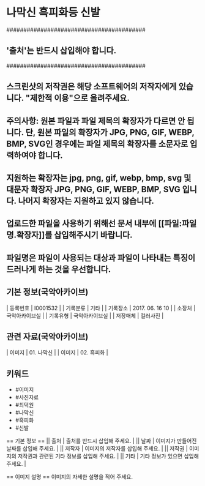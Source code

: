 
# 나막신 흑피화등 신발


#########################################
## '출처'는 반드시 삽입해야 합니다. ##
#########################################
## 스크린샷의 저작권은 해당 소프트웨어의 저작자에게 있습니다. "제한적 이용"으로 올려주세요.
## 주의사항: 원본 파일과 파일 제목의 확장자가 다르면 안 됩니다. 단, 원본 파일의 확장자가 JPG, PNG, GIF, WEBP, BMP, SVG인 경우에는 파일 제목의 확장자를 소문자로 입력하여야 합니다.
## 지원하는 확장자는 jpg, png, gif, webp, bmp, svg 및 대문자 확장자 JPG, PNG, GIF, WEBP, BMP, SVG 입니다. 나머지 확장자는 지원하고 있지 않습니다.

## 업로드한 파일을 사용하기 위해선 문서 내부에 [[파일:파일명.확장자]]를 삽입해주시기 바랍니다.

## 파일명은 파일이 사용되는 대상과 파일이 나타내는 특징이 드러나게 하는 것을 우선합니다.




## 기본 정보(국악아카이브)
| 등록번호 | I0001532 | 
| 기록분류 | 기타 | 
| 기록장소 | 2017. 06. 16 10 | 
| 소장처 |  국악아카이브실 | 
| 기록유형 |  국악아카이브실 | 
| 저장매체 |  컬러사진 | 

## 관련 자료(국악아카이브)

| 이미지 |  01. 나막신 | 
| 이미지 |  02. 흑피화 | 

## 키워드
- #이미지
- #사진자료
- #최덕원
- #나막신
- #흑피화
- #신발


== 기본 정보 ==
|| 출처 |  출처를 반드시 삽입해 주세요. | 
|| 날짜 |  이미지가 만들어진 날짜를 삽입해 주세요. | 
|| 저작자 |  이미지의 저작자를 삽입해 주세요. | 
|| 저작권 |  이미지의 저작권과 관련된 기타 정보를 삽입해 주세요. | 
|| 기타 |  기타 정보가 있으면 삽입해 주세요. | 

== 이미지 설명 ==
이미지의 자세한 설명을 적어 주세요.
